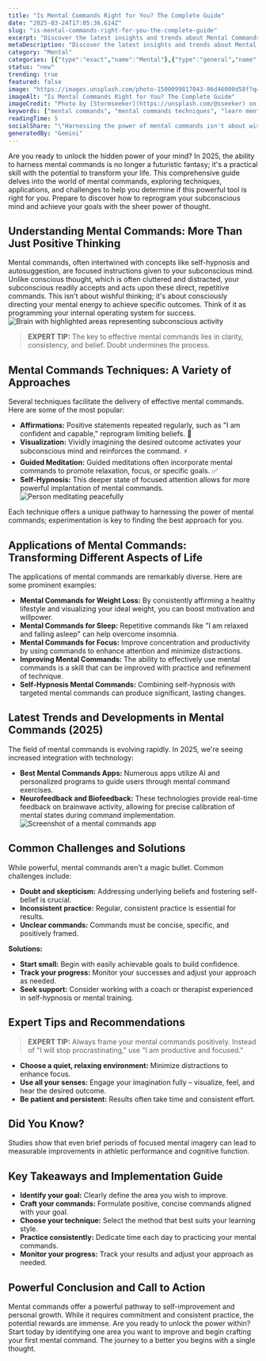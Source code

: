 ```yaml
---
title: "Is Mental Commands Right for You? The Complete Guide"
date: "2025-03-24T17:05:36.614Z"
slug: "is-mental-commands-right-for-you-the-complete-guide"
excerpt: "Discover the latest insights and trends about Mental Commands. This comprehensive guide covers everything you need to know about Mental Commands in 2025."
metaDescription: "Discover the latest insights and trends about Mental Commands. This comprehensive guide covers everything you need to know about Mental Commands in 2025."
category: "Mental"
categories: [{"type":"exact","name":"Mental"},{"type":"general","name":"Neuroscience"},{"type":"medium","name":"Brain-Computer Interfaces"},{"type":"specific","name":"Neural Implants"},{"type":"niche","name":"EEG Signal Processing"}]
status: "new"
trending: true
featured: false
image: "https://images.unsplash.com/photo-1500099817043-86d46000d58f?q=85&w=1200&fit=max&fm=webp&auto=compress"
imageAlt: "Is Mental Commands Right for You? The Complete Guide"
imageCredit: "Photo by [Stormseeker](https://unsplash.com/@sseeker) on Unsplash"
keywords: ["mental commands", "mental commands techniques", "learn mental commands", "self hypnosis mental commands", "improve mental commands", "mental commands for weight loss", "best mental commands apps", "how to use mental commands", "mental commands for sleep", "effective mental commands for focus"]
readingTime: 5
socialShare: "\"Harnessing the power of mental commands isn't about wishful thinking; it's about consciously directing your mental energy to achieve specific, measurable results.\""
generatedBy: "Gemini"
---
```




Are you ready to unlock the hidden power of your mind?  In 2025, the ability to harness mental commands is no longer a futuristic fantasy; it's a practical skill with the potential to transform your life.  This comprehensive guide delves into the world of mental commands, exploring techniques, applications, and challenges to help you determine if this powerful tool is right for you.  Prepare to discover how to reprogram your subconscious mind and achieve your goals with the sheer power of thought.

## Understanding Mental Commands: More Than Just Positive Thinking

Mental commands, often intertwined with concepts like self-hypnosis and autosuggestion, are focused instructions given to your subconscious mind. Unlike conscious thought, which is often cluttered and distracted, your subconscious readily accepts and acts upon these direct, repetitive commands. This isn't about wishful thinking; it's about consciously directing your mental energy to achieve specific outcomes.  Think of it as programming your internal operating system for success. ![Brain with highlighted areas representing subconscious activity](https://images.unsplash.com/photo-1516302752625-fcc3c50ae61f?q=85&w=1200&fit=max&fm=webp&auto=compress)

> **EXPERT TIP:** The key to effective mental commands lies in clarity, consistency, and belief.  Doubt undermines the process.

## Mental Commands Techniques: A Variety of Approaches

Several techniques facilitate the delivery of effective mental commands.  Here are some of the most popular:

* **Affirmations:**  Positive statements repeated regularly, such as "I am confident and capable," reprogram limiting beliefs.  🔑
* **Visualization:** Vividly imagining the desired outcome activates your subconscious mind and reinforces the command. ⚡
* **Guided Meditation:**  Guided meditations often incorporate mental commands to promote relaxation, focus, or specific goals. ✅
* **Self-Hypnosis:** This deeper state of focused attention allows for more powerful implantation of mental commands.  ![Person meditating peacefully](https://images.unsplash.com/photo-1584636633449-6135be6c4169?q=85&w=1200&fit=max&fm=webp&auto=compress)

Each technique offers a unique pathway to harnessing the power of mental commands; experimentation is key to finding the best approach for you.

## Applications of Mental Commands: Transforming Different Aspects of Life

The applications of mental commands are remarkably diverse.  Here are some prominent examples:

* **Mental Commands for Weight Loss:**  By consistently affirming a healthy lifestyle and visualizing your ideal weight, you can boost motivation and willpower.
* **Mental Commands for Sleep:**  Repetitive commands like "I am relaxed and falling asleep" can help overcome insomnia.
* **Mental Commands for Focus:**  Improve concentration and productivity by using commands to enhance attention and minimize distractions.
* **Improving Mental Commands:** The ability to effectively use mental commands is a skill that can be improved with practice and refinement of technique.
* **Self-Hypnosis Mental Commands:** Combining self-hypnosis with targeted mental commands can produce significant, lasting changes.

## Latest Trends and Developments in Mental Commands (2025)

The field of mental commands is evolving rapidly.  In 2025, we're seeing increased integration with technology:

* **Best Mental Commands Apps:**  Numerous apps utilize AI and personalized programs to guide users through mental command exercises.
* **Neurofeedback and Biofeedback:**  These technologies provide real-time feedback on brainwave activity, allowing for precise calibration of mental states during command implementation.  ![Screenshot of a mental commands app](https://images.unsplash.com/photo-1500099817043-86d46000d58f?q=85&w=1200&fit=max&fm=webp&auto=compress)

## Common Challenges and Solutions

While powerful, mental commands aren't a magic bullet.  Common challenges include:

* **Doubt and skepticism:**  Addressing underlying beliefs and fostering self-belief is crucial.
* **Inconsistent practice:**  Regular, consistent practice is essential for results.
* **Unclear commands:**  Commands must be concise, specific, and positively framed.

**Solutions:**

* **Start small:**  Begin with easily achievable goals to build confidence.
* **Track your progress:**  Monitor your successes and adjust your approach as needed.
* **Seek support:**  Consider working with a coach or therapist experienced in self-hypnosis or mental training.

## Expert Tips and Recommendations

> **EXPERT TIP:**  Always frame your mental commands positively. Instead of "I will stop procrastinating," use "I am productive and focused."

* **Choose a quiet, relaxing environment:**  Minimize distractions to enhance focus.
* **Use all your senses:**  Engage your imagination fully – visualize, feel, and hear the desired outcome.
* **Be patient and persistent:**  Results often take time and consistent effort.

## Did You Know?

Studies show that even brief periods of focused mental imagery can lead to measurable improvements in athletic performance and cognitive function.

## Key Takeaways and Implementation Guide

* **Identify your goal:**  Clearly define the area you wish to improve.
* **Craft your commands:**  Formulate positive, concise commands aligned with your goal.
* **Choose your technique:**  Select the method that best suits your learning style.
* **Practice consistently:**  Dedicate time each day to practicing your mental commands.
* **Monitor your progress:**  Track your results and adjust your approach as needed.

## Powerful Conclusion and Call to Action

Mental commands offer a powerful pathway to self-improvement and personal growth. While it requires commitment and consistent practice, the potential rewards are immense. Are you ready to unlock the power within? Start today by identifying one area you want to improve and begin crafting your first mental command.  The journey to a better you begins with a single thought.

